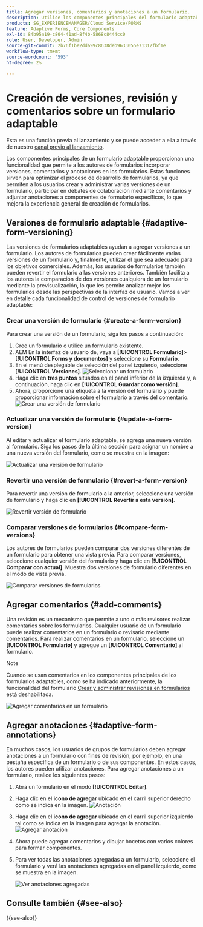 ```yaml
---
title: Agregar versiones, comentarios y anotaciones a un formulario.
description: Utilice los componentes principales del formulario adaptable para agregar comentarios, anotaciones y versiones a un formulario adaptable.
products: SG_EXPERIENCEMANAGER/Cloud Service/FORMS
feature: Adaptive Forms, Core Components
exl-id: 84b95a19-c804-41ad-8f4b-5868c8444cc0
role: User, Developer, Admin
source-git-commit: 2b76f1be2dda99c8638deb9633055e71312fbf1e
workflow-type: tm+mt
source-wordcount: '593'
ht-degree: 2%

---
```


# Creación de versiones, revisión y comentarios sobre un formulario adaptable

<!--Before you can use versionings, comments, and annotations in an Adaptive Form, you must ensure you have [enabled Adaptive Form Core Components](
https://experienceleague.adobe.com/en/docs/experience-manager-cloud-service/content/forms/setup-configure-migrate/enable-adaptive-forms-core-components).-->

<!--Adaptive Form Core Components facilitates to add versionings, comments, and annotations to a form. These features helps form authors and users to enhance the form development process where they can create multiple versions of a form, collaborate and add their comments to a form, and add annotations to form components.-->

<span class="preview"> Esta es una función previa al lanzamiento y se puede acceder a ella a través de nuestro [canal previo al lanzamiento](https://experienceleague.adobe.com/docs/experience-manager-cloud-service/content/release-notes/prerelease.html?lang=es#new-features). </span>


Los componentes principales de un formulario adaptable proporcionan una funcionalidad que permite a los autores de formularios incorporar versiones, comentarios y anotaciones en los formularios. Estas funciones sirven para optimizar el proceso de desarrollo de formularios, ya que permiten a los usuarios crear y administrar varias versiones de un formulario, participar en debates de colaboración mediante comentarios y adjuntar anotaciones a componentes de formulario específicos, lo que mejora la experiencia general de creación de formularios.


## Versiones de formulario adaptable {#adaptive-form-versioning}

Las versiones de formularios adaptables ayudan a agregar versiones a un formulario. Los autores de formularios pueden crear fácilmente varias versiones de un formulario y, finalmente, utilizar el que sea adecuado para los objetivos comerciales. Además, los usuarios de formularios también pueden revertir el formulario a las versiones anteriores. También facilita a los autores la comparación de dos versiones cualquiera de un formulario mediante la previsualización, lo que les permite analizar mejor los formularios desde las perspectivas de la interfaz de usuario. Vamos a ver en detalle cada funcionalidad de control de versiones de formulario adaptable:

### Crear una versión de formulario {#create-a-form-version}

Para crear una versión de un formulario, siga los pasos a continuación:

1. Cree un formulario o utilice un formulario existente.
1. AEM En la interfaz de usuario de, vaya a **[!UICONTROL Formulario]**>**[!UICONTROL Forms y documentos]** y seleccione su **Formulario**.
1. En el menú desplegable de selección del panel izquierdo, seleccione **[!UICONTROL Versiones]**.
   ![Seleccionar un formulario](select-a-form.png)
1. Haga clic en **tres puntos** situados en el panel inferior de la izquierda y, a continuación, haga clic en **[!UICONTROL Guardar como versión]**.
1. Ahora, proporcione una etiqueta a la versión del formulario y puede proporcionar información sobre el formulario a través del comentario.
   ![Crear una versión de formulario](create-a-form-version.png)

### Actualizar una versión de formulario {#update-a-form-version}

Al editar y actualizar el formulario adaptable, se agrega una nueva versión al formulario. Siga los pasos de la última sección para asignar un nombre a una nueva versión del formulario, como se muestra en la imagen:

![Actualizar una versión de formulario](update-a-form-version.png)

### Revertir una versión de formulario {#revert-a-form-version}

Para revertir una versión de formulario a la anterior, seleccione una versión de formulario y haga clic en **[!UICONTROL Revertir a esta versión]**.

![Revertir versión de formulario](revert-form-version.png)

### Comparar versiones de formularios {#compare-form-versions}

Los autores de formularios pueden comparar dos versiones diferentes de un formulario para obtener una vista previa. Para comparar versiones, seleccione cualquier versión del formulario y haga clic en **[!UICONTROL Comparar con actual]**. Muestra dos versiones de formulario diferentes en el modo de vista previa.

![Comparar versiones de formularios](compare-form-versions.png)

## Agregar comentarios {#add-comments}

Una revisión es un mecanismo que permite a uno o más revisores realizar comentarios sobre los formularios. Cualquier usuario de un formulario puede realizar comentarios en un formulario o revisarlo mediante comentarios. Para realizar comentarios en un formulario, seleccione un **[!UICONTROL Formulario]** y agregue un **[!UICONTROL Comentario]** al formulario.

>[!NOTE]
> Cuando se usan comentarios en los componentes principales de los formularios adaptables, como se ha indicado anteriormente, la funcionalidad del formulario [Crear y administrar revisiones en formularios](/help/forms/create-reviews-forms.md) está deshabilitada.


![Agregar comentarios en un formulario](form-comments.png)

## Agregar anotaciones {#adaptive-form-annotations}

En muchos casos, los usuarios de grupos de formularios deben agregar anotaciones a un formulario con fines de revisión, por ejemplo, en una pestaña específica de un formulario o de sus componentes. En estos casos, los autores pueden utilizar anotaciones. Para agregar anotaciones a un formulario, realice los siguientes pasos:

1. Abra un formulario en el modo **[!UICONTROL Editar]**.

1. Haga clic en el **icono de agregar** ubicado en el carril superior derecho como se indica en la imagen.
   ![Anotación](annotation.png)

1. Haga clic en el **icono de agregar** ubicado en el carril superior izquierdo tal como se indica en la imagen para agregar la anotación.
   ![Agregar anotación](add-annotation.png)

1. Ahora puede agregar comentarios y dibujar bocetos con varios colores para formar componentes.

1. Para ver todas las anotaciones agregadas a un formulario, seleccione el formulario y verá las anotaciones agregadas en el panel izquierdo, como se muestra en la imagen.

   ![Ver anotaciones agregadas](see-annotations.png)

## Consulte también {#see-also}

{{see-also}}
